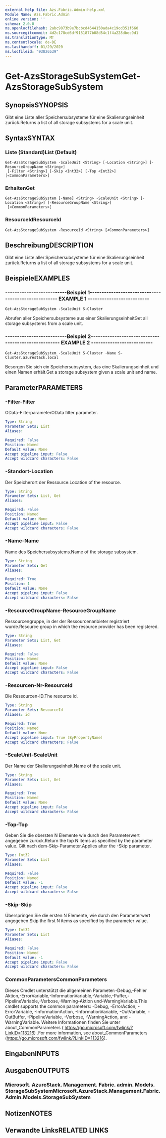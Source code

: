 ```yaml
---
external help file: Azs.Fabric.Admin-help.xml
Module Name: Azs.Fabric.Admin
online version: ''
schema: 2.0.0
ms.openlocfilehash: 2abc9073b9e7bcbcd4644150ada4c19cd351f660
ms.sourcegitcommit: 4d2c178cd6df9151877b08d54c1f4a228dbec9d1
ms.translationtype: MT
ms.contentlocale: de-DE
ms.lasthandoff: 01/29/2020
ms.locfileid: "93826539"
---
```

# <span data-ttu-id="dd6b8-101">Get-AzsStorageSubSystem</span><span class="sxs-lookup"><span data-stu-id="dd6b8-101">Get-AzsStorageSubSystem</span></span>

## <span data-ttu-id="dd6b8-102">Synopsis</span><span class="sxs-lookup"><span data-stu-id="dd6b8-102">SYNOPSIS</span></span>
<span data-ttu-id="dd6b8-103">Gibt eine Liste aller Speichersubsysteme für eine Skalierungseinheit zurück.</span><span class="sxs-lookup"><span data-stu-id="dd6b8-103">Returns a list of all storage subsystems for a scale unit.</span></span>

## <span data-ttu-id="dd6b8-104">Syntax</span><span class="sxs-lookup"><span data-stu-id="dd6b8-104">SYNTAX</span></span>

### <span data-ttu-id="dd6b8-105">Liste (Standard)</span><span class="sxs-lookup"><span data-stu-id="dd6b8-105">List (Default)</span></span>
```
Get-AzsStorageSubSystem -ScaleUnit <String> [-Location <String>] [-ResourceGroupName <String>]
 [-Filter <String>] [-Skip <Int32>] [-Top <Int32>] [<CommonParameters>]
```

### <span data-ttu-id="dd6b8-106">Erhalten</span><span class="sxs-lookup"><span data-stu-id="dd6b8-106">Get</span></span>
```
Get-AzsStorageSubSystem [-Name] <String> -ScaleUnit <String> [-Location <String>] [-ResourceGroupName <String>]
 [<CommonParameters>]
```

### <span data-ttu-id="dd6b8-107">ResourceId</span><span class="sxs-lookup"><span data-stu-id="dd6b8-107">ResourceId</span></span>
```
Get-AzsStorageSubSystem -ResourceId <String> [<CommonParameters>]
```

## <span data-ttu-id="dd6b8-108">Beschreibung</span><span class="sxs-lookup"><span data-stu-id="dd6b8-108">DESCRIPTION</span></span>
<span data-ttu-id="dd6b8-109">Gibt eine Liste aller Speichersubsysteme für eine Skalierungseinheit zurück.</span><span class="sxs-lookup"><span data-stu-id="dd6b8-109">Returns a list of all storage subsystems for a scale unit.</span></span>

## <span data-ttu-id="dd6b8-110">Beispiele</span><span class="sxs-lookup"><span data-stu-id="dd6b8-110">EXAMPLES</span></span>

### <span data-ttu-id="dd6b8-111">--------------------------Beispiel 1--------------------------</span><span class="sxs-lookup"><span data-stu-id="dd6b8-111">-------------------------- EXAMPLE 1 --------------------------</span></span>
```
Get-AzsStorageSubSystem -ScaleUnit S-Cluster
```

<span data-ttu-id="dd6b8-112">Abrufen aller Speichersubsysteme aus einer Skalierungseinheit</span><span class="sxs-lookup"><span data-stu-id="dd6b8-112">Get all storage subsystems from a scale unit.</span></span>

### <span data-ttu-id="dd6b8-113">--------------------------Beispiel 2--------------------------</span><span class="sxs-lookup"><span data-stu-id="dd6b8-113">-------------------------- EXAMPLE 2 --------------------------</span></span>
```
Get-AzsStorageSubSystem -ScaleUnit S-Cluster -Name S-Cluster.azurestack.local
```

<span data-ttu-id="dd6b8-114">Besorgen Sie sich ein Speichersubsystem, das eine Skalierungseinheit und einen Namen erhält.</span><span class="sxs-lookup"><span data-stu-id="dd6b8-114">Get a storage subsystem given a scale unit and name.</span></span>

## <span data-ttu-id="dd6b8-115">Parameter</span><span class="sxs-lookup"><span data-stu-id="dd6b8-115">PARAMETERS</span></span>

### <span data-ttu-id="dd6b8-116">-Filter</span><span class="sxs-lookup"><span data-stu-id="dd6b8-116">-Filter</span></span>
<span data-ttu-id="dd6b8-117">OData-Filterparameter</span><span class="sxs-lookup"><span data-stu-id="dd6b8-117">OData filter parameter.</span></span>

```yaml
Type: String
Parameter Sets: List
Aliases:

Required: False
Position: Named
Default value: None
Accept pipeline input: False
Accept wildcard characters: False
```

### <span data-ttu-id="dd6b8-118">-Standort</span><span class="sxs-lookup"><span data-stu-id="dd6b8-118">-Location</span></span>
<span data-ttu-id="dd6b8-119">Der Speicherort der Ressource.</span><span class="sxs-lookup"><span data-stu-id="dd6b8-119">Location of the resource.</span></span>

```yaml
Type: String
Parameter Sets: List, Get
Aliases:

Required: False
Position: Named
Default value: None
Accept pipeline input: False
Accept wildcard characters: False
```

### <span data-ttu-id="dd6b8-120">-Name</span><span class="sxs-lookup"><span data-stu-id="dd6b8-120">-Name</span></span>
<span data-ttu-id="dd6b8-121">Name des Speichersubsystems.</span><span class="sxs-lookup"><span data-stu-id="dd6b8-121">Name of the storage subsystem.</span></span>

```yaml
Type: String
Parameter Sets: Get
Aliases:

Required: True
Position: 1
Default value: None
Accept pipeline input: False
Accept wildcard characters: False
```

### <span data-ttu-id="dd6b8-122">-ResourceGroupName</span><span class="sxs-lookup"><span data-stu-id="dd6b8-122">-ResourceGroupName</span></span>
<span data-ttu-id="dd6b8-123">Ressourcengruppe, in der der Ressourcenanbieter registriert wurde.</span><span class="sxs-lookup"><span data-stu-id="dd6b8-123">Resource group in which the resource provider has been registered.</span></span>

```yaml
Type: String
Parameter Sets: List, Get
Aliases:

Required: False
Position: Named
Default value: None
Accept pipeline input: False
Accept wildcard characters: False
```

### <span data-ttu-id="dd6b8-124">-Resourcen-Nr</span><span class="sxs-lookup"><span data-stu-id="dd6b8-124">-ResourceId</span></span>
<span data-ttu-id="dd6b8-125">Die Ressourcen-ID.</span><span class="sxs-lookup"><span data-stu-id="dd6b8-125">The resource id.</span></span>

```yaml
Type: String
Parameter Sets: ResourceId
Aliases: id

Required: True
Position: Named
Default value: None
Accept pipeline input: True (ByPropertyName)
Accept wildcard characters: False
```

### <span data-ttu-id="dd6b8-126">-ScaleUnit</span><span class="sxs-lookup"><span data-stu-id="dd6b8-126">-ScaleUnit</span></span>
<span data-ttu-id="dd6b8-127">Der Name der Skalierungseinheit.</span><span class="sxs-lookup"><span data-stu-id="dd6b8-127">Name of the scale unit.</span></span>

```yaml
Type: String
Parameter Sets: List, Get
Aliases:

Required: True
Position: Named
Default value: None
Accept pipeline input: False
Accept wildcard characters: False
```

### <span data-ttu-id="dd6b8-128">-Top</span><span class="sxs-lookup"><span data-stu-id="dd6b8-128">-Top</span></span>
<span data-ttu-id="dd6b8-129">Geben Sie die obersten N Elemente wie durch den Parameterwert angegeben zurück.</span><span class="sxs-lookup"><span data-stu-id="dd6b8-129">Return the top N items as specified by the parameter value.</span></span>
<span data-ttu-id="dd6b8-130">Gilt nach dem-Skip-Parameter.</span><span class="sxs-lookup"><span data-stu-id="dd6b8-130">Applies after the -Skip parameter.</span></span>

```yaml
Type: Int32
Parameter Sets: List
Aliases:

Required: False
Position: Named
Default value: -1
Accept pipeline input: False
Accept wildcard characters: False
```

### <span data-ttu-id="dd6b8-131">-Skip</span><span class="sxs-lookup"><span data-stu-id="dd6b8-131">-Skip</span></span>
<span data-ttu-id="dd6b8-132">Überspringen Sie die ersten N Elemente, wie durch den Parameterwert angegeben.</span><span class="sxs-lookup"><span data-stu-id="dd6b8-132">Skip the first N items as specified by the parameter value.</span></span>

```yaml
Type: Int32
Parameter Sets: List
Aliases:

Required: False
Position: Named
Default value: -1
Accept pipeline input: False
Accept wildcard characters: False
```

### <span data-ttu-id="dd6b8-133">CommonParameters</span><span class="sxs-lookup"><span data-stu-id="dd6b8-133">CommonParameters</span></span>
<span data-ttu-id="dd6b8-134">Dieses Cmdlet unterstützt die allgemeinen Parameter:-Debug,-Fehler Aktion,-ErrorVariable,-InformationVariable,-Variable,-Puffer,-PipelineVariable,-Verbose,-Warning-Aktion und-WarningVariable.</span><span class="sxs-lookup"><span data-stu-id="dd6b8-134">This cmdlet supports the common parameters: -Debug, -ErrorAction, -ErrorVariable, -InformationAction, -InformationVariable, -OutVariable, -OutBuffer, -PipelineVariable, -Verbose, -WarningAction, and -WarningVariable.</span></span> <span data-ttu-id="dd6b8-135">Weitere Informationen finden Sie unter about_CommonParameters ( https://go.microsoft.com/fwlink/?LinkID=113216) .</span><span class="sxs-lookup"><span data-stu-id="dd6b8-135">For more information, see about_CommonParameters (https://go.microsoft.com/fwlink/?LinkID=113216).</span></span>

## <span data-ttu-id="dd6b8-136">Eingaben</span><span class="sxs-lookup"><span data-stu-id="dd6b8-136">INPUTS</span></span>

## <span data-ttu-id="dd6b8-137">Ausgaben</span><span class="sxs-lookup"><span data-stu-id="dd6b8-137">OUTPUTS</span></span>

### <span data-ttu-id="dd6b8-138">Microsoft. AzureStack. Management. Fabric. admin. Models. StorageSubSystem</span><span class="sxs-lookup"><span data-stu-id="dd6b8-138">Microsoft.AzureStack.Management.Fabric.Admin.Models.StorageSubSystem</span></span>
## <span data-ttu-id="dd6b8-139">Notizen</span><span class="sxs-lookup"><span data-stu-id="dd6b8-139">NOTES</span></span>

## <span data-ttu-id="dd6b8-140">Verwandte Links</span><span class="sxs-lookup"><span data-stu-id="dd6b8-140">RELATED LINKS</span></span>
